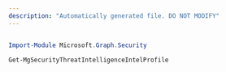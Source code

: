 ```yaml
---
description: "Automatically generated file. DO NOT MODIFY"
---
```


```powershell

Import-Module Microsoft.Graph.Security

Get-MgSecurityThreatIntelligenceIntelProfile

```